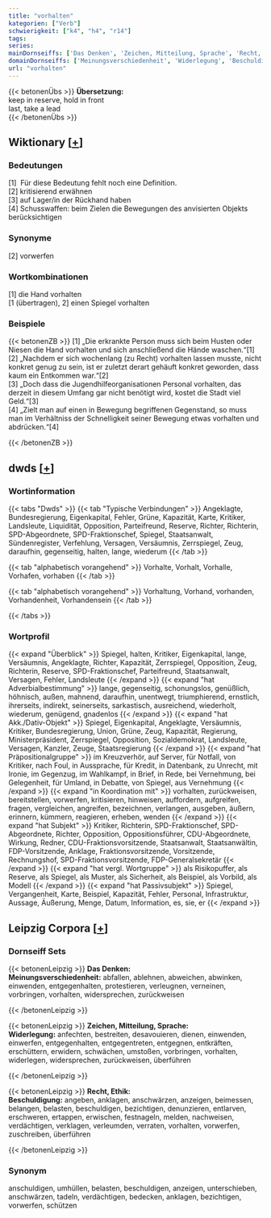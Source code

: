 ```yaml
---
title: "vorhalten"
kategorien: ["Verb"]
schwierigkeit: ["k4", "h4", "r14"]
tags:
series:
mainDornseiffs: ['Das Denken', 'Zeichen, Mitteilung, Sprache', 'Recht, Ethik']
domainDornseiffs: ['Meinungsverschiedenheit', 'Widerlegung', 'Beschuldigung']
url: "vorhalten"
---
```


{{< betonenÜbs >}}
**Übersetzung:**  
keep in reserve, hold  in front  
last, take  a lead  
{{< /betonenÜbs >}}

## Wiktionary [[+](https://de.wiktionary.org/wiki/vorhalten)]

### Bedeutungen
[1]  Für diese Bedeutung fehlt noch eine Definition.  
[2] kritisierend erwähnen  
[3] auf Lager/in der Rückhand haben  
[4] Schusswaffen: beim Zielen die Bewegungen des anvisierten Objekts berücksichtigen  

### Synonyme
[2] vorwerfen  

### Wortkombinationen
[1] die Hand vorhalten  
[1 (übertragen), 2] einen Spiegel vorhalten  

### Beispiele
{{< betonenZB >}}
[1] „Die erkrankte Person muss sich beim Husten oder Niesen die Hand vorhalten und sich anschließend die Hände waschen.“[1]  
[2] „Nachdem er sich wochenlang (zu Recht) vorhalten lassen musste, nicht konkret genug zu sein, ist er zuletzt derart gehäuft konkret geworden, dass kaum ein Entkommen war.“[2]  
[3] „Doch dass die Jugendhilfeorganisationen Personal vorhalten, das derzeit in diesem Umfang gar nicht benötigt wird, kostet die Stadt viel Geld.“[3]  
[4] „Zielt man auf einen in Bewegung begriffenen Gegenstand, so muss man im Verhältniss der Schnelligkeit seiner Bewegung etwas vorhalten und abdrücken.“[4]  

{{< /betonenZB >}}


## dwds [[+](https://www.dwds.de/wb/vorhalten)]

### Wortinformation
{{< tabs "Dwds" >}}
{{< tab "Typische Verbindungen" >}}
Angeklagte, Bundesregierung, Eigenkapital, Fehler, Grüne, Kapazität, Karte, Kritiker, Landsleute, Liquidität, Opposition, Parteifreund, Reserve, Richter, Richterin, SPD-Abgeordnete, SPD-Fraktionschef, Spiegel, Staatsanwalt, Sündenregister, Verfehlung, Versagen, Versäumnis, Zerrspiegel, Zeug, daraufhin, gegenseitig, halten, lange, wiederum
{{< /tab >}}

{{< tab "alphabetisch vorangehend" >}}
Vorhalte, Vorhalt, Vorhalle, Vorhafen, vorhaben
{{< /tab >}}

{{< tab "alphabetisch vorangehend" >}}
Vorhaltung, Vorhand, vorhanden, Vorhandenheit, Vorhandensein
{{< /tab >}}

{{< /tabs >}}

### Wortprofil
{{< expand "Überblick" >}} Spiegel, halten, Kritiker, Eigenkapital, lange, Versäumnis, Angeklagte, Richter, Kapazität, Zerrspiegel, Opposition, Zeug, Richterin, Reserve, SPD-Fraktionschef, Parteifreund, Staatsanwalt, Versagen, Fehler, Landsleute {{< /expand >}}
{{< expand "hat Adverbialbestimmung" >}} lange, gegenseitig, schonungslos, genüßlich, höhnisch, außen, mahnend, daraufhin, unentwegt, triumphierend, ernstlich, ihrerseits, indirekt, seinerseits, sarkastisch, ausreichend, wiederholt, wiederum, genügend, gnadenlos {{< /expand >}}
{{< expand "hat Akk./Dativ-Objekt" >}} Spiegel, Eigenkapital, Angeklagte, Versäumnis, Kritiker, Bundesregierung, Union, Grüne, Zeug, Kapazität, Regierung, Ministerpräsident, Zerrspiegel, Opposition, Sozialdemokrat, Landsleute, Versagen, Kanzler, Zeuge, Staatsregierung {{< /expand >}}
{{< expand "hat Präpositionalgruppe" >}} im Kreuzverhör, auf Server, für Notfall, von Kritiker, nach Foul, in Aussprache, für Kredit, in Datenbank, zu Unrecht, mit Ironie, im Gegenzug, im Wahlkampf, in Brief, in Rede, bei Vernehmung, bei Gelegenheit, für Umland, in Debatte, von Spiegel, aus Vernehmung {{< /expand >}}
{{< expand "in Koordination mit" >}} vorhalten, zurückweisen, bereitstellen, vorwerfen, kritisieren, hinweisen, auffordern, aufgreifen, fragen, vergleichen, angreifen, bezeichnen, verlangen, ausgeben, äußern, erinnern, kümmern, reagieren, erheben, wenden {{< /expand >}}
{{< expand "hat Subjekt" >}} Kritiker, Richterin, SPD-Fraktionschef, SPD-Abgeordnete, Richter, Opposition, Oppositionsführer, CDU-Abgeordnete, Wirkung, Redner, CDU-Fraktionsvorsitzende, Staatsanwalt, Staatsanwältin, FDP-Vorsitzende, Anklage, Fraktionsvorsitzende, Vorsitzende, Rechnungshof, SPD-Fraktionsvorsitzende, FDP-Generalsekretär {{< /expand >}}
{{< expand "hat vergl. Wortgruppe" >}} als Risikopuffer, als Reserve, als Spiegel, als Muster, als Sicherheit, als Beispiel, als Vorbild, als Modell {{< /expand >}}
{{< expand "hat Passivsubjekt" >}} Spiegel, Vergangenheit, Karte, Beispiel, Kapazität, Fehler, Personal, Infrastruktur, Aussage, Äußerung, Menge, Datum, Information, es, sie, er {{< /expand >}}

## Leipzig Corpora [[+](https://corpora.uni-leipzig.de/en/res?word=vorhalten&corpusId=deu_newscrawl-public_2018)]

### Dornseiff Sets
{{< betonenLeipzig >}}
**Das Denken:**  
**Meinungsverschiedenheit:** abfallen, ablehnen, abweichen, abwinken, einwenden, entgegenhalten, protestieren, verleugnen, verneinen, vorbringen, vorhalten, widersprechen, zurückweisen  

{{< /betonenLeipzig >}}


{{< betonenLeipzig >}}
**Zeichen, Mitteilung, Sprache:**  
**Widerlegung:** anfechten, bestreiten, desavouieren, dienen, einwenden, einwerfen, entgegenhalten, entgegentreten, entgegnen, entkräften, erschüttern, erwidern, schwächen, umstoßen, vorbringen, vorhalten, widerlegen, widersprechen, zurückweisen, überführen  

{{< /betonenLeipzig >}}


{{< betonenLeipzig >}}
**Recht, Ethik:**  
**Beschuldigung:** angeben, anklagen, anschwärzen, anzeigen, beimessen, belangen, belasten, beschuldigen, bezichtigen, denunzieren, entlarven, erschweren, ertappen, erwischen, festnageln, melden, nachweisen, verdächtigen, verklagen, verleumden, verraten, vorhalten, vorwerfen, zuschreiben, überführen  

{{< /betonenLeipzig >}}

### Synonym
anschuldigen, umhüllen, belasten, beschuldigen, anzeigen, unterschieben, anschwärzen, tadeln, verdächtigen, bedecken, anklagen, bezichtigen, vorwerfen, schützen

